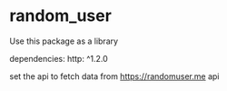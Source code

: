 # random_user
Use this package as a library 

dependencies:
  http: ^1.2.0


set the api to fetch data from  https://randomuser.me api
